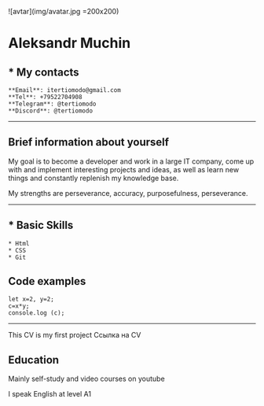 ![avtar](img/avatar.jpg =200x200)

# Aleksandr Muchin

## * My contacts
    **Email**: itertiomodo@gmail.com
    **Tel**: +79522704908
    **Telegram**: @tertiomodo
    **Discord**: @tertiomodo 
*****
## Brief information about yourself
My goal is to become a developer and work in a large IT company, come up with and implement interesting projects and ideas, as well as learn new things and constantly replenish my knowledge base. 

My strengths are perseverance, accuracy, purposefulness, perseverance.
*****
## * Basic Skills
    * Html
    * CSS
    * Git

## Code examples
```
let x=2, y=2;
c=x*y;
console.log (c);
```
*****
This CV is my first project
Ссылка на CV 

## Education
Mainly self-study and video courses on youtube

I speak English at level A1